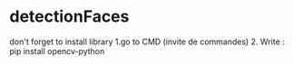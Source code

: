 # detectionFaces
don't forget to install library 
1.go to CMD (invite de commandes) 
2.  Write : pip install opencv-python
